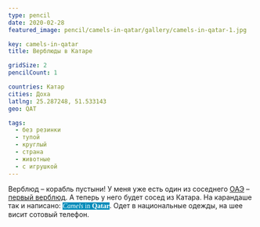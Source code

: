 ```yaml
---
type: pencil
date: 2020-02-28
featured_image: pencil/camels-in-qatar/gallery/camels-in-qatar-1.jpg

key: camels-in-qatar
title: Верблюды в Катаре

gridSize: 2
pencilCount: 1

countries: Катар
cities: Доха
latlng: 25.287248, 51.533143
geo: QAT

tags:
  - без резинки
  - тупой
  - круглый
  - страна
  - животные
  - с игрушкой
---
```


Верблюд – корабль пустыни! У меня уже есть один из соседнего [ОАЭ](?country=ARE) – [первый верблюд](?display=dubaicamel). А теперь у него будет сосед из Катара. На карандаше так и написано: <span style="background-color:#028cba;color:#fff;font-family:serif"><i>Camels</i> in <b>Qatar</b></span>. Одет в национальные одежды, на шее висит сотовый телефон.
